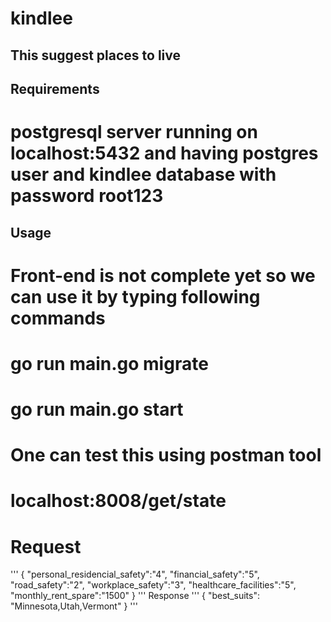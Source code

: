 # kindlee

## This suggest places to live

## Requirements
# postgresql server running on localhost:5432 and having postgres user and kindlee database with password root123

## Usage
# Front-end is not complete yet so we can use it by typing following commands
# go run main.go migrate
# go run main.go start

# One can test this using postman tool
# localhost:8008/get/state
# Request
'''
{
    "personal_residencial_safety":"4",
    "financial_safety":"5",
    "road_safety":"2",
    "workplace_safety":"3",
    "healthcare_facilities":"5",
    "monthly_rent_spare":"1500"
}
'''
Response
'''
{
    "best_suits": "Minnesota,Utah,Vermont"
}
'''
